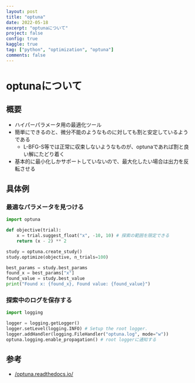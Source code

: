 ```yaml
---
layout: post
title: "optuna"
date: 2022-05-18
excerpt: "optunaについて"
project: false
config: true
kaggle: true
tag: ["python", "optimization", "optuna"]
comments: false
---
```


# optunaについて

## 概要
 - ハイパーパラメータ用の最適化ツール
 - 簡単にできるのと、微分不能のようなものに対しても割と安定しているようである
   - L-BFG-S等では正常に収束しないようなものが、optunaであれば割と良い解にたどり着く
 - 基本的に最小化しかサポートしていないので、最大化したい場合は出力を反転させる

## 具体例

### 最適なパラメータを見つける

```python
import optuna

def objective(trial):
    x = trial.suggest_float("x", -10, 10) # 探索の範囲を限定できる
    return (x - 2) ** 2

study = optuna.create_study()
study.optimize(objective, n_trials=100)

best_params = study.best_params
found_x = best_params["x"]
found_value = study.best_value 
print("Found x: {found_x}, Found value: {found_value}")
```

### 探索中のログを保存する

```python
import logging

logger = logging.getLogger()
logger.setLevel(logging.INFO) # Setup the root logger.
logger.addHandler(logging.FileHandler("optuna.log", mode="w"))
optuna.logging.enable_propagation() # root loggerに通知する
```

## 参考
 - [/optuna.readthedocs.io/](https://optuna.readthedocs.io/en/stable/index.html)

